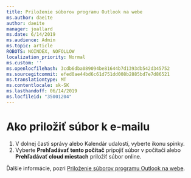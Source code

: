 ```yaml
---
title: Priloženie súborov programu Outlook na webe
ms.author: daeite
author: daeite
manager: joallard
ms.date: 6/14/2019
ms.audience: Admin
ms.topic: article
ROBOTS: NOINDEX, NOFOLLOW
localization_priority: Normal
ms.custom: ''
ms.openlocfilehash: 3cdb6dba089094be81644b7d1393db542d345752
ms.sourcegitcommit: efed0ae44bd6c61d751dd008b2885bd7e7d86521
ms.translationtype: MT
ms.contentlocale: sk-SK
ms.lasthandoff: 06/14/2019
ms.locfileid: "35001204"
---
```

# <a name="how-to-attach-files-to-an-email"></a>Ako priložiť súbor k e-mailu

1. V dolnej časti správy alebo Kalendár udalostí, vyberte ikonu spinky.
1. Vyberte **Prehľadávať tento počítač** pripojiť súbor v počítači alebo **Prehľadávať cloud miestach** priložiť súbor online.

Ďalšie informácie, pozri [Priloženie súborov programu Outlook na webe](https://support.office.com/article/48b8dca1-7a76-43ce-97d1-e1cf73893f55).